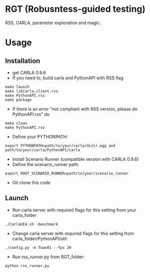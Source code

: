 # RGT (Robusntess-guided testing)
RSS, CARLA, parameter exploration and magic.

# Usage
## Installation
- get CARLA 0.9.6
- If you need to, build carla and PythonAPI with RSS flag 
```
make launch
make libCarla.client.rss
make PythonAPI.rss
make package

```
- If there is an error "not compliant with RSS version, please do PythonAPI.rss" do
```
make clean
make PythonAPI.rss
```

- Define your PYTHONPATH:
```
export PYTHONPATH=path/to/your/carla/dist/.egg and path/to/your/carla/PythonAPI/carla
```
- Install Scenario Runner (compatible version  with CARLA 0.9.6)
- Define the scenario_runner path:

```
export ROOT_SCENARIO_RUNNER=path/to/your/scenario_runner
```
- Git clone this code

## Launch 
- Run carla server with required flags for this setting from your carla_folder 
```
./CarlaUE4.sh -benchmark
```

- Change carla server with required flags for this setting from carla_folder/PythonAPI/util: 
```
./config.py -m Town01 --fps 20
```
- Run rss_runner.py from RGT_folder:
```
python rss_runner.py
```
